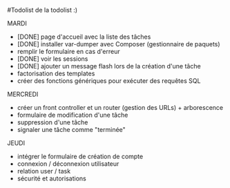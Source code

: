 #Todolist de la todolist :)

MARDI 
- [DONE] page d'accueil avec la liste des tâches
- [DONE] installer var-dumper avec Composer (gestionnaire de paquets)
- remplir le formulaire en cas d'erreur
- [DONE] voir les sessions
- [DONE] ajouter un message flash lors de la création d'une tâche
- factorisation des templates
- créer des fonctions génériques pour exécuter des requêtes SQL

MERCREDI
- créer un front controller et un router (gestion des URLs) + arborescence
- formulaire de modification d'une tâche
- suppression d'une tâche
- signaler une tâche comme "terminée"

JEUDI
- intégrer le formulaire de création de compte 
- connexion / déconnexion utilisateur 
- relation user / task
- sécurité et autorisations